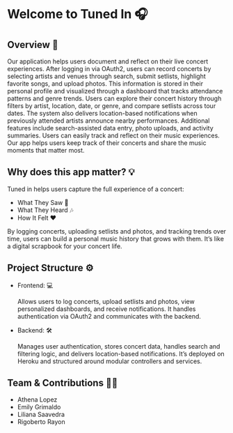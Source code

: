 # Welcome to Tuned In :headphones:

## Overview :book:
Our application helps users document and reflect on their live concert experiences. After logging in via OAuth2, users can record concerts by selecting artists and venues through search, submit setlists, highlight favorite songs, and upload photos. This information is stored in their personal profile and visualized through a dashboard that tracks attendance patterns and genre trends. Users can explore their concert history through filters by artist, location, date, or genre, and compare setlists across tour dates. The system also delivers location-based notifications when previously attended artists announce nearby performances. Additional features include search-assisted data entry, photo uploads, and activity summaries. Users can easily track and reflect on their music experiences. Our app helps users keep track of their concerts and share the music moments that matter most.

## Why does this app matter? :bulb:
Tuned in helps users capture the full experience of a concert:
* What They Saw :camera_flash:
* What They Heard :notes:
* How It Felt :heart:

By logging concerts, uploading setlists and photos, and tracking trends over time, users can build a personal music history that grows with them. It’s like a digital scrapbook for your concert life.

## Project Structure :gear:
* Frontend: :computer:

  Allows users to log concerts, upload setlists and photos, view personalized dashboards, and receive notifications. It handles authentication via OAuth2 and communicates with the backend.
* Backend: :hammer_and_wrench:

  Manages user authentication, stores concert data, handles search and filtering logic, and delivers location-based notifications. It’s deployed on Heroku and structured around modular controllers and services.

## Team & Contributions :woman_technologist:
* Athena Lopez
* Emily Grimaldo
* Liliana Saavedra
* Rigoberto Rayon 
